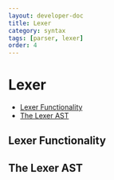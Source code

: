 ```yaml
---
layout: developer-doc
title: Lexer
category: syntax
tags: [parser, lexer]
order: 4
---
```


# Lexer

<!-- MarkdownTOC levels="2,3" autolink="true" -->

- [Lexer Functionality](#lexer-functionality)
- [The Lexer AST](#the-lexer-ast)

<!-- /MarkdownTOC -->

## Lexer Functionality

## The Lexer AST
